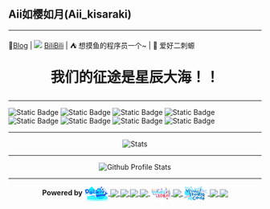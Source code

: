 <!--
 * @Author: Aii 如樱如月 morikawa@kimisui56.work
 * @Date: 2025-04-16 20:13:08
 * @LastEditors: Aii 如樱如月 morikawa@kimisui56.work
 * @LastEditTime: 2025-04-16 21:22:22
 * @FilePath: \Aiikisaraki\README.md
 * @Description: 这是默认设置,请设置`customMade`, 打开koroFileHeader查看配置 进行设置: https://github.com/OBKoro1/koro1FileHeader/wiki/%E9%85%8D%E7%BD%AE
-->

## Aii如樱如月(Aii_kisaraki)
___

:tada:[Blog](http://blog.kimisui56.work/) | <img src="https://i0.hdslb.com/bfs/static/jinkela/long/images/favicon.ico" style="width:16px" /> [BiliBili](https://space.bilibili.com/11421332) | :tent: 想摸鱼的程序员一个~ | :railway_car: 爱好二刺螈

<p align="center" style="font-size:28px"><strong>我们的征途是星辰大海！！</strong></p>

___
![Static Badge](https://img.shields.io/badge/Aiikisaraki-Ani-blue) ![Static Badge](https://img.shields.io/badge/Doc_Version-0.1-green) ![Static Badge](https://img.shields.io/badge/python-red) ![Static Badge](https://img.shields.io/badge/Golang-yellow) ![Static Badge](https://img.shields.io/badge/Java-pink) ![Static Badge](https://img.shields.io/badge/Linux-orange) ![Static Badge](https://img.shields.io/badge/Vscode-brown) ![Static Badge](https://img.shields.io/badge/PhotoShop-cyan)


___
<p align="center"><img src="https://github-widgetbox.vercel.app/api/profile?username=aiikisaraki&data=followers,repositories,stars,commits" alt="Stats" /></p>


___
<p align="center">
    <img alt="Github Profile Stats" src="https://github-readme-stats-rouge-ten-78.vercel.app/api?username=aiikisaraki">
</p>

___
<p align=center style="">
    <strong>Powered by</strong>
    <a href="https://hub.docker.com/"><img src="https://github.com/Aikoyori/ProgrammingVTuberLogos/blob/main/Docker/DockerLogoShadowed.png?raw=true" style="height:30px; vertical-align: middle;">
    <a href="https://github.com/"><img src="https://raw.githubusercontent.com/SAWARATSUKI/KawaiiLogos/refs/heads/main/GitHub/GitHub.png" style="height:30px; vertical-align: middle;">
    <a href="https://golang.google.cn/"><img src="https://github.com/SAWARATSUKI/KawaiiLogos/blob/main/Go%20Lang/Golang.png?raw=true" style="height:30px; vertical-align: middle;">
    <a href="https://cn.vuejs.org/"><img src="https://cdn.liteyuki.icu/gitea/vue.png" style="height:30px; vertical-align: middle;">
    <a href="https://kubernetes.io/"><img src="https://cdn.liteyuki.icu/gitea/kubernetes.png" style="height:30px; vertical-align: middle;">
    <a href="https://www.jetbrains.com/zh-cn/idea/"><img src="https://github.com/Aikoyori/ProgrammingVTuberLogos/blob/main/IntelliJIDEA/IntellijLogo.png?raw=true" style="height:30px; vertical-align: middle;">
    <a href="https://nodejs.org/zh-cn"><img src="https://github.com/SAWARATSUKI/KawaiiLogos/blob/main/Node.js/Node.js.png?raw=true" style="height:30px; vertical-align: middle;">
    <a href="https://code.visualstudio.com/"><img src="https://github.com/Aikoyori/ProgrammingVTuberLogos/blob/main/VSCode/VSCode.png?raw=true" style="height:30px; vertical-align: middle;">
    <a href="https://zh-hans.react.dev/"><img src="https://github.com/SAWARATSUKI/KawaiiLogos/blob/main/React/React.png?raw=true" style="height:30px; vertical-align: middle;">
    <a href="https://www.typescriptlang.org/zh/"><img src="https://github.com/SAWARATSUKI/KawaiiLogos/blob/main/TypeScript/TypeScript.png?raw=true" style="height:30px; vertical-align: middle;">
</p>